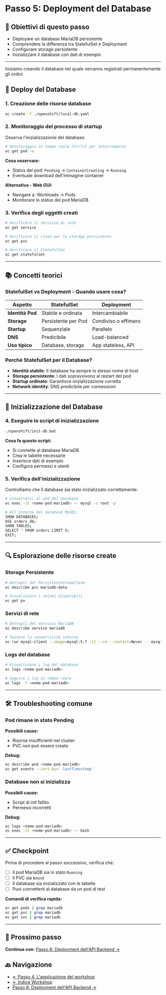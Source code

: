 # Passo 5: Deployment del Database

## 🎯 Obiettivi di questo passo

- Deployare un database MariaDB persistente
- Comprendere la differenza tra StatefulSet e Deployment
- Configurare storage persistente
- Inizializzare il database con dati di esempio

---

Iniziamo creando il database nel quale verranno registrati permanentemente gli ordini.

## 🚀 Deploy del Database

### 1. Creazione delle risorse database

```bash
oc create -f ./openshift/local-db.yaml
```

### 2. Monitoraggio del processo di startup

Osserva l'inizializzazione del database:

```bash
# Monitoraggio in tempo reale (Ctrl+C per interrompere)
oc get pod -w
```

**Cosa osservare:**
- Status del pod: `Pending` → `ContainerCreating` → `Running`
- Eventuale download dell'immagine container

**Alternativa - Web GUI:**
- Navigare a: Workloads → Pods
- Monitorare lo status del pod MariaDB

### 3. Verifica degli oggetti creati

```bash
# Verificare il servizio di rete
oc get service

# Verificare il claim per lo storage persistente  
oc get pvc

# Verificare il StatefulSet
oc get statefulset
```

---

## 📚 Concetti teorici

### StatefulSet vs Deployment - Quando usare cosa?

| Aspetto | **StatefulSet** | **Deployment** |
|---------|----------------|----------------|
| **Identità Pod** | Stabile e ordinata | Intercambiabile |
| **Storage** | Persistente per Pod | Condiviso o effimero |
| **Startup** | Sequenziale | Parallelo |
| **DNS** | Predicibile | Load-balanced |
| **Uso tipico** | Database, storage | App stateless, API |

### Perché StatefulSet per il Database?

- **Identità stabile**: Il database ha sempre lo stesso nome di host
- **Storage persistente**: I dati sopravvivono al restart del pod
- **Startup ordinato**: Garantisce inizializzazione corretta
- **Network identity**: DNS predicibile per connessioni

---

## 🔧 Inizializzazione del Database

### 4. Eseguire lo script di inizializzazione

```bash
./openshift/init-db.bat
```

**Cosa fa questo script:**
- Si connette al database MariaDB
- Crea le tabelle necessarie
- Inserisce dati di esempio
- Configura permessi e utenti

### 5. Verifica dell'inizializzazione

Controlliamo che il database sia stato inizializzato correttamente:

```bash
# Connettersi al pod del database
oc exec -it <nome-pod-mariadb> -- mysql -u root -p

# All'interno del database MySQL:
SHOW DATABASES;
USE orders_db;
SHOW TABLES;
SELECT * FROM orders LIMIT 5;
EXIT;
```

---

## 🔍 Esplorazione delle risorse create

### Storage Persistente

```bash
# Dettagli del PersistentVolumeClaim
oc describe pvc mariadb-data

# Visualizzare i volumi disponibili
oc get pv
```

### Servizi di rete

```bash
# Dettagli del servizio MariaDB
oc describe service mariadb

# Testare la connettività interna
oc run mysql-client --image=mysql:5.7 -it --rm --restart=Never -- mysql -h mariadb -u root -p
```

### Logs del database

```bash
# Visualizzare i log del database
oc logs <nome-pod-mariadb>

# Seguire i log in tempo reale
oc logs -f <nome-pod-mariadb>
```

---

## 🛠️ Troubleshooting comune

### Pod rimane in stato Pending

**Possibili cause:**
- Risorse insufficienti nel cluster
- PVC non può essere creato

**Debug:**
```bash
oc describe pod <nome-pod-mariadb>
oc get events --sort-by='.lastTimestamp'
```

### Database non si inizializza

**Possibili cause:**
- Script di init fallito
- Permessi incorretti

**Debug:**
```bash
oc logs <nome-pod-mariadb>
oc exec -it <nome-pod-mariadb> -- bash
```

---

## ✅ Checkpoint

Prima di procedere al passo successivo, verifica che:

- [ ] Il pod MariaDB sia in stato `Running`
- [ ] Il PVC sia `Bound`
- [ ] Il database sia inizializzato con le tabelle
- [ ] Puoi connetterti al database da un pod di test

**Comandi di verifica rapida:**
```bash
oc get pods | grep mariadb
oc get pvc | grep mariadb  
oc get svc | grep mariadb
```

---

## 🚀 Prossimo passo

**Continua con:** [Passo 6: Deployment dell'API Backend →](./passo-6-backend.md)

## 🔙 Navigazione

- [← Passo 4: L'applicazione del workshop](./passo-4-applicazione.md)
- [← Indice Workshop](./README.md)
- [Passo 6: Deployment dell'API Backend →](./passo-6-backend.md)